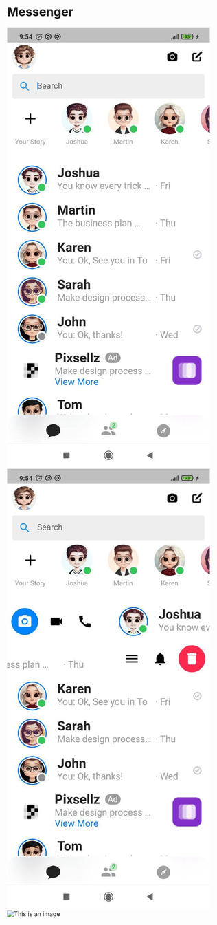 # Messenger

![This is an image](assets/readme/img.png)
![This is an image](assets/readme/img_1.png)
![This is an image](assets/readme/messenger_ui.gif)
